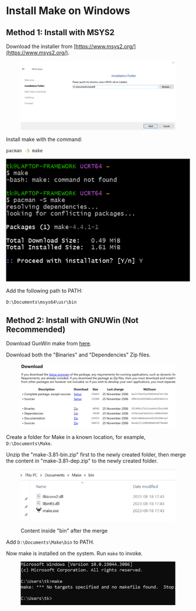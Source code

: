 # Install Make on Windows

## Method 1: Install with MSYS2

Download the installer from [https://www.msys2.org/](https://www.msys2.org/).

<figure><img src="../../.gitbook/assets/image (1) (1) (1) (1).png" alt=""><figcaption></figcaption></figure>

Install make with the command:

```bash
pacman -S make
```

![](<../../.gitbook/assets/image (1) (1) (1) (1) (1).png>)

Add the following path to PATH:

```bash
D:\Documents\msys64\usr\bin
```

## Method 2: Install with GNUWin (Not Recommended)

Download GunWin make from [here](https://gnuwin32.sourceforge.net/packages/make.htm).

Download both the "Binaries" and "Dependencies" Zip files.

<figure><img src="../../.gitbook/assets/image (2) (1).png" alt=""><figcaption></figcaption></figure>

Create a folder for Make in a known location, for example, `D:\Documents\Make`.

Unzip the "make-3.81-bin.zip" first to the newly created folder, then merge the content in "make-3.81-dep.zip" to the newly created folder.

<figure><img src="../../.gitbook/assets/image (1) (1) (1) (1) (1) (1).png" alt=""><figcaption><p>Content inside "bin" after the merge</p></figcaption></figure>

Add `D:\Documents\Make\bin` to PATH.

Now make is installed on the system. Run `make` to invoke.

<figure><img src="../../.gitbook/assets/image (2) (1) (1).png" alt=""><figcaption></figcaption></figure>
